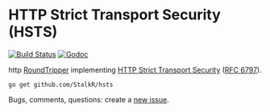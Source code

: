 # HTTP Strict Transport Security (HSTS)

[![Build Status][1]][2] [![Godoc][3]][4]

http [RoundTripper][8] implementing [HTTP Strict Transport Security][6] ([RFC 6797][7]).

`go get github.com/StalkR/hsts`

Bugs, comments, questions: create a [new issue][5].

[1]: https://api.travis-ci.org/StalkR/hsts.png?branch=master
[2]: https://travis-ci.org/StalkR/hsts
[3]: https://godoc.org/github.com/StalkR/hsts?status.png
[4]: https://godoc.org/github.com/StalkR/hsts
[5]: https://github.com/StalkR/hsts/issues/new
[6]: https://en.wikipedia.org/wiki/HTTP_Strict_Transport_Security
[7]: https://tools.ietf.org/html/rfc6797
[8]: https://godoc.org/net/http#RoundTripper
